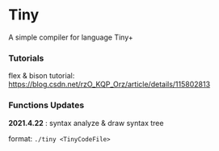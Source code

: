 # Tiny

A simple compiler for language Tiny+

### Tutorials

flex & bison tutorial: https://blog.csdn.net/rzO_KQP_Orz/article/details/115802813

### Functions Updates

**2021.4.22** : syntax analyze & draw syntax tree

format: `./tiny <TinyCodeFile>`

